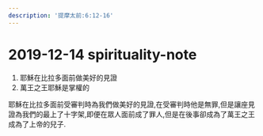 ```yaml
---
description: '提摩太前:6:12-16'
---
```


# 2019-12-14 spirituality-note

1. 耶穌在比拉多面前做美好的見證
2. 萬王之王耶穌是掌權的

耶穌在比拉多面前受審判時為我們做美好的見證,在受審判時他是無罪,但是讓座見證為我們的最上了十字架,即便在眾人面前成了罪人,但是在後事卻成為了萬王之王成為了上帝的兒子.

